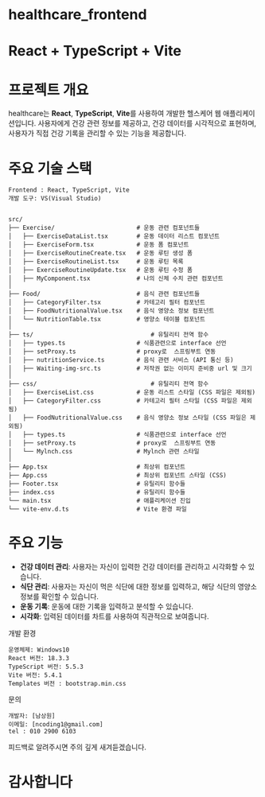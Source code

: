 # healthcare_frontend
#  React + TypeScript + Vite

# 프로젝트 개요

healthcare는 **React**, **TypeScript**, **Vite**를 사용하여 개발한 헬스케어 웹 애플리케이션입니다. 사용자에게 건강 관련 정보를 제공하고, 건강 데이터를 시각적으로 표현하며, 사용자가 직접 건강 기록을 관리할 수 있는 기능을 제공합니다.

# 주요 기술 스택
```
Frontend : React, TypeScript, Vite
개발 도구: VS(Visual Studio)


src/
├── Exercise/                       # 운동 관련 컴포넌트들
│   ├── ExerciseDataList.tsx        # 운동 데이터 리스트 컴포넌트
│   ├── ExerciseForm.tsx            # 운동 폼 컴포넌트
│   ├── ExerciseRoutineCreate.tsx   # 운동 루틴 생성 폼
│   ├── ExerciseRoutineList.tsx     # 운동 루틴 목록
│   ├── ExerciseRoutineUpdate.tsx   # 운동 루틴 수정 폼
│   ├── MyComponent.tsx             # 나의 신체 수치 관련 컴포넌트
│
├── Food/                           # 음식 관련 컴포넌트들
│   ├── CategoryFilter.tsx          # 카테고리 필터 컴포넌트
│   ├── FoodNutritionalValue.tsx    # 음식 영양소 정보 컴포넌트
│   └── NutritionTable.tsx          # 영양소 테이블 컴포넌트
│
├── ts/             	            	# 유틸리티 전역 함수
│   ├── types.ts                    # 식품관련으로 interface 선언
│   ├── setProxy.ts                 # proxy로  스프링부트 연동
│   ├── nutritionService.ts         # 음식 관련 서비스 (API 통신 등)
│   ├── Waiting-img-src.ts          # 저작권 없는 이미지 준비중 url 및 크기
│
├── css/             		            # 유틸리티 전역 함수
│   ├── ExerciseList.css            # 운동 리스트 스타일 (CSS 파일은 제외됨)
│   ├── CategoryFilter.css          # 카테고리 필터 스타일 (CSS 파일은 제외됨)
│   ├── FoodNutritionalValue.css    # 음식 영양소 정보 스타일 (CSS 파일은 제외됨)
│   ├── types.ts                    # 식품관련으로 interface 선언
│   ├── setProxy.ts                 # proxy로  스프링부트 연동
│   └── Mylnch.css                  # Mylnch 관련 스타일
│
├── App.tsx                         # 최상위 컴포넌트
├── App.css                         # 최상위 컴포넌트 스타일 (CSS)
├── Footer.tsx                      # 유틸리티 함수들
├── index.css                       # 유틸리티 함수들
└── main.tsx                        # 애플리케이션 진입
└── vite-env.d.ts                   # Vite 환경 파일
```
#  주요 기능
- **건강 데이터 관리**: 사용자는 자신이 입력한 건강 데이터를 관리하고 시각화할 수 있습니다.
- **식단 관리**: 사용자는 자신이 먹은 식단에 대한 정보를 입력하고, 해당 식단의 영양소 정보를 확인할 수 있습니다.
- **운동 기록**: 운동에 대한 기록을 입력하고 분석할 수 있습니다.
- **시각화**: 입력된 데이터를 차트를 사용하여 직관적으로 보여줍니다.

개발 환경
```
운영체제: Windows10
React 버전: 18.3.3
TypeScript 버전: 5.5.3
Vite 버전: 5.4.1
Templates 버전 : bootstrap.min.css
```

문의
```
개발자: [남상원]
이메일: [ncoding1@gmail.com]
tel : 010 2900 6103
```
피드백로 알려주시면 주의 깊게 새겨듣겠습니다.

#	감사합니다
